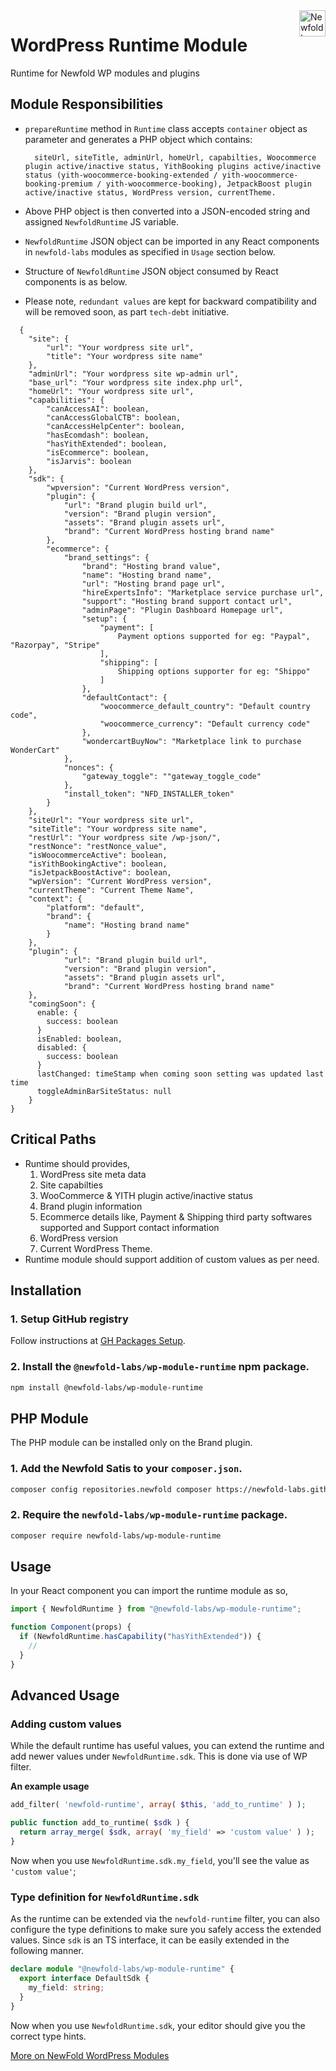 <a href="https://newfold.com/" target="_blank">
    <img src="https://newfold.com/content/experience-fragments/newfold/site-header/master/_jcr_content/root/header/logo.coreimg.svg/1621395071423/newfold-digital.svg" alt="Newfold Logo" title="Newfold Digital" align="right" 
height="42" />
</a>

# WordPress Runtime Module

Runtime for Newfold WP modules and plugins

## Module Responsibilities

* `prepareRuntime` method in `Runtime` class accepts `container` object as parameter and generates a PHP object which contains:
      
        siteUrl, siteTitle, adminUrl, homeUrl, capabilties, Woocommerce plugin active/inactive status, YithBooking plugins active/inactive status (yith-woocommerce-booking-extended / yith-woocommerce-booking-premium / yith-woocommerce-booking), JetpackBoost plugin active/inactive status, WordPress version, currentTheme.
      
* Above PHP object is then converted into a JSON-encoded string and assigned `NewfoldRuntime` JS variable. 
* `NewfoldRuntime` JSON object can be imported in any React components in `newfold-labs` modules as specified in `Usage` section below. 
* Structure of `NewfoldRuntime` JSON object consumed by React components is as below.
* Please note, `redundant values` are kept for backward compatibility and will be removed soon, as part `tech-debt` initiative.

```
  {
    "site": {
        "url": "Your wordpress site url",
        "title": "Your wordpress site name"
    },
    "adminUrl": "Your wordpress site wp-admin url",
    "base_url": "Your wordpress site index.php url",
    "homeUrl": "Your wordpress site url",
    "capabilities": {
        "canAccessAI": boolean,
        "canAccessGlobalCTB": boolean,
        "canAccessHelpCenter": boolean,
        "hasEcomdash": boolean,
        "hasYithExtended": boolean,
        "isEcommerce": boolean,
        "isJarvis": boolean
    },
    "sdk": {
        "wpversion": "Current WordPress version",
        "plugin": {
            "url": "Brand plugin build url",
            "version": "Brand plugin version",
            "assets": "Brand plugin assets url",
            "brand": "Current WordPress hosting brand name"
        },
        "ecommerce": {
            "brand_settings": {
                "brand": "Hosting brand value",
                "name": "Hosting brand name",
                "url": "Hosting brand page url",
                "hireExpertsInfo": "Marketplace service purchase url",
                "support": "Hosting brand support contact url",
                "adminPage": "Plugin Dashboard Homepage url",
                "setup": {
                    "payment": [
                        Payment options supported for eg: "Paypal", "Razorpay", "Stripe"
                    ],
                    "shipping": [
                        Shipping options supporter for eg: "Shippo"
                    ]
                },
                "defaultContact": {
                    "woocommerce_default_country": "Default country code",
                    "woocommerce_currency": "Default currency code"
                },
                "wondercartBuyNow": "Marketplace link to purchase WonderCart"
            },
            "nonces": {
                "gateway_toggle": ""gateway_toggle_code"
            },
            "install_token": "NFD_INSTALLER_token"
        }
    },
    "siteUrl": "Your wordpress site url",
    "siteTitle": "Your wordpress site name",
    "restUrl": "Your wordpress site /wp-json/",
    "restNonce": "restNonce_value",
    "isWoocommerceActive": boolean,
    "isYithBookingActive": boolean,
    "isJetpackBoostActive": boolean,
    "wpVersion": "Current WordPress version",
    "currentTheme": "Current Theme Name",
    "context": {
        "platform": "default",
        "brand": {
            "name": "Hosting brand name"
        }
    },
    "plugin": {
            "url": "Brand plugin build url",
            "version": "Brand plugin version",
            "assets": "Brand plugin assets url",
            "brand": "Current WordPress hosting brand name"
    },
    "comingSoon": {
      enable: {
        success: boolean
      }  
      isEnabled: boolean,
      disabled: {
        success: boolean
      }
      lastChanged: timeStamp when coming soon setting was updated last time
      toggleAdminBarSiteStatus: null
    }
}
```

## Critical Paths

* Runtime should provides, 
    1. WordPress site meta data
    2. Site capabilties
    3. WooCommerce & YITH plugin active/inactive status
    4. Brand plugin information 
    5. Ecommerce details like, Payment & Shipping third party softwares supported and Support contact information
    6. WordPress version 
    7. Current WordPress Theme.
* Runtime module should support addition of custom values as per need.

## Installation

### 1. Setup GitHub registry

Follow instructions at [GH Packages Setup](https://gist.github.com/aulisius/1a6e4961f17039d82275a6941331b021).

### 2. Install the `@newfold-labs/wp-module-runtime` npm package.

```bash
npm install @newfold-labs/wp-module-runtime
```

## PHP Module

The PHP module can be installed only on the Brand plugin.

### 1. Add the Newfold Satis to your `composer.json`.

```bash
composer config repositories.newfold composer https://newfold-labs.github.io/satis
```

### 2. Require the `newfold-labs/wp-module-runtime` package.

```bash
composer require newfold-labs/wp-module-runtime
```

## Usage

In your React component you can import the runtime module as so,

```js
import { NewfoldRuntime } from "@newfold-labs/wp-module-runtime";

function Component(props) {
  if (NewfoldRuntime.hasCapability("hasYithExtended")) {
    //
  }
}
```

## Advanced Usage

### Adding custom values

While the default runtime has useful values, you can extend the runtime and add newer values under `NewfoldRuntime.sdk`. This is done via use of WP filter.

__An example usage__

```php
add_filter( 'newfold-runtime', array( $this, 'add_to_runtime' ) );

public function add_to_runtime( $sdk ) {
  return array_merge( $sdk, array( 'my_field' => 'custom value' ) );
}
```

Now when you use `NewfoldRuntime.sdk.my_field`, you'll see the value as `'custom value'`;

### Type definition for `NewfoldRuntime.sdk`

As the runtime can be extended via the `newfold-runtime` filter, you can also configure the type definitions to make sure you safely access the extended values. Since `sdk` is an TS interface, it can be easily extended in the following manner.

```ts
declare module "@newfold-labs/wp-module-runtime" {
  export interface DefaultSdk {
    my_field: string;
  }
}
```

Now when you use `NewfoldRuntime.sdk`, your editor should give you the correct type hints.

[More on NewFold WordPress Modules](https://github.com/newfold-labs/wp-module-loader)
